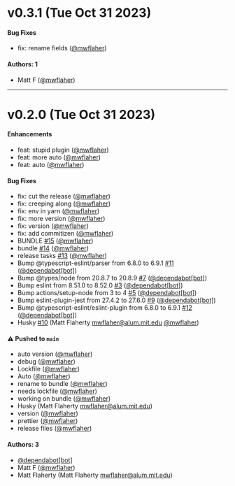 # v0.3.1 (Tue Oct 31 2023)

#### Bug Fixes

- fix: rename fields ([@mwflaher](https://github.com/mwflaher))

#### Authors: 1

- Matt F ([@mwflaher](https://github.com/mwflaher))

---

# v0.2.0 (Tue Oct 31 2023)

#### Enhancements

- feat: stupid plugin ([@mwflaher](https://github.com/mwflaher))
- feat: more auto ([@mwflaher](https://github.com/mwflaher))
- feat: auto ([@mwflaher](https://github.com/mwflaher))

#### Bug Fixes

- fix: cut the release ([@mwflaher](https://github.com/mwflaher))
- fix: creeping along ([@mwflaher](https://github.com/mwflaher))
- fix: env in yarn ([@mwflaher](https://github.com/mwflaher))
- fix: more version ([@mwflaher](https://github.com/mwflaher))
- fix: version ([@mwflaher](https://github.com/mwflaher))
- fix: add commitizen ([@mwflaher](https://github.com/mwflaher))
- BUNDLE [#15](https://github.com/mwflaher/gh-rudderstack-action/pull/15) ([@mwflaher](https://github.com/mwflaher))
- bundle [#14](https://github.com/mwflaher/gh-rudderstack-action/pull/14) ([@mwflaher](https://github.com/mwflaher))
- release tasks [#13](https://github.com/mwflaher/gh-rudderstack-action/pull/13) ([@mwflaher](https://github.com/mwflaher))
- Bump @typescript-eslint/parser from 6.8.0 to 6.9.1 [#11](https://github.com/mwflaher/gh-rudderstack-action/pull/11) ([@dependabot[bot]](https://github.com/dependabot[bot]))
- Bump @types/node from 20.8.7 to 20.8.9 [#7](https://github.com/mwflaher/gh-rudderstack-action/pull/7) ([@dependabot[bot]](https://github.com/dependabot[bot]))
- Bump eslint from 8.51.0 to 8.52.0 [#3](https://github.com/mwflaher/gh-rudderstack-action/pull/3) ([@dependabot[bot]](https://github.com/dependabot[bot]))
- Bump actions/setup-node from 3 to 4 [#5](https://github.com/mwflaher/gh-rudderstack-action/pull/5) ([@dependabot[bot]](https://github.com/dependabot[bot]))
- Bump eslint-plugin-jest from 27.4.2 to 27.6.0 [#9](https://github.com/mwflaher/gh-rudderstack-action/pull/9) ([@dependabot[bot]](https://github.com/dependabot[bot]))
- Bump @typescript-eslint/eslint-plugin from 6.8.0 to 6.9.1 [#12](https://github.com/mwflaher/gh-rudderstack-action/pull/12) ([@dependabot[bot]](https://github.com/dependabot[bot]))
- Husky [#10](https://github.com/mwflaher/gh-rudderstack-action/pull/10) (Matt Flaherty mwflaher@alum.mit.edu [@mwflaher](https://github.com/mwflaher))

#### ⚠️ Pushed to `main`

- auto version ([@mwflaher](https://github.com/mwflaher))
- debug ([@mwflaher](https://github.com/mwflaher))
- Lockfile ([@mwflaher](https://github.com/mwflaher))
- Auto ([@mwflaher](https://github.com/mwflaher))
- rename to bundle ([@mwflaher](https://github.com/mwflaher))
- needs lockfile ([@mwflaher](https://github.com/mwflaher))
- working on bundle ([@mwflaher](https://github.com/mwflaher))
- Husky (Matt Flaherty mwflaher@alum.mit.edu)
- version ([@mwflaher](https://github.com/mwflaher))
- prettier ([@mwflaher](https://github.com/mwflaher))
- release files ([@mwflaher](https://github.com/mwflaher))

#### Authors: 3

- [@dependabot[bot]](https://github.com/dependabot[bot])
- Matt F ([@mwflaher](https://github.com/mwflaher))
- Matt Flaherty (Matt Flaherty mwflaher@alum.mit.edu)
